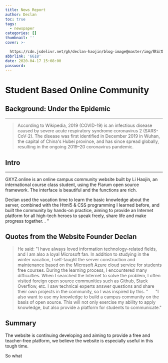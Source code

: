 ```yaml
---
title: News Report
author: Declan
toc: true
tags:
  - newspaper
categories: []
thumbnail: ''
cover: >-

  https://cdn.jsdelivr.net/gh/declan-haojin/blog-image@master/img/默认文件1591727388966.png
abbrlink: '6618'
date: 2020-04-17 15:08:00
password:
---
```

# Student Based Online Community

## Background: Under the Epidemic
---

> According to Wikipedia, 2019 (COVID-19) is an infectious disease caused by severe acute respiratory syndrome coronavirus 2 (SARS-CoV-2). The disease was first identified in December 2019 in Wuhan, the capital of China's Hubei province, and has since spread globally, resulting in the ongoing 2019–20 coronavirus pandemic.

<!--more-->


## Intro
---
    
GXYZ.online is an online campus community website built by Li Haojin, an international course class student, using the Flarum open source framework. The interface is beautiful and the functions are rich.

Declan used the vacation time to learn the basic knowledge about the server, combined with the Html5 & CSS programming I learned before, and built the community by hands-on practice, aiming to provide an Internet platform for all high-tech heroes to speak freely, share life and make progress together. . "

## Quotes from the Website Founder Declan

> He said: "I have always loved information technology-related fields, and I am also a loyal Microsoft fan. In addition to studying in the winter vacation, I self-taught the server construction and maintenance based on the Microsoft Azure cloud service for students free courses. During the learning process, I encountered many difficulties. When I searched the Internet to solve the problem, I often visited foreign open source communities such as Github, Stack Overflow, etc. I saw technical experts answer questions and share their own projects in the community, so I was inspired by this. "
     "I also want to use my knowledge to build a campus community on the basis of open source. This will not only exercise my ability to apply knowledge, but also provide a platform for students to communicate."

## Summary

The website is continuing developing and aiming to provide a free and teacher-free platform, we believe the website is especially useful in this tough time.

So what